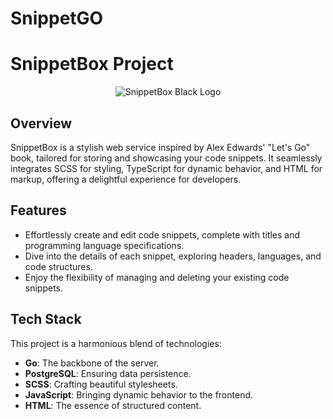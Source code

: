 # SnippetGO 
# SnippetBox Project

<p align="center">
  <img src="https://lets-go.s3.amazonaws.com/og-image.png" alt="SnippetBox Black Logo">
</p>

## Overview

SnippetBox is a stylish web service inspired by Alex Edwards' "Let's Go" book, tailored for storing and showcasing your code snippets. It seamlessly integrates SCSS for styling, TypeScript for dynamic behavior, and HTML for markup, offering a delightful experience for developers.

## Features

- Effortlessly create and edit code snippets, complete with titles and programming language specifications.
- Dive into the details of each snippet, exploring headers, languages, and code structures.
- Enjoy the flexibility of managing and deleting your existing code snippets.

## Tech Stack

This project is a harmonious blend of technologies:

- **Go**: The backbone of the server.
- **PostgreSQL**: Ensuring data persistence.
- **SCSS**: Crafting beautiful stylesheets.
- **JavaScript**: Bringing dynamic behavior to the frontend.
- **HTML**: The essence of structured content.

 
